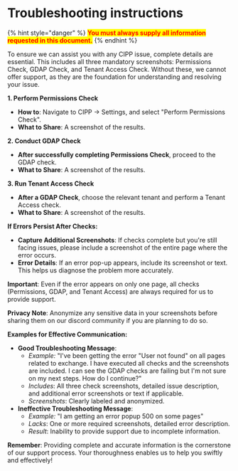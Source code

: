 # Troubleshooting instructions

{% hint style="danger" %}
<mark style="color:red;">**You must always supply all information requested in this document.**</mark>&#x20;
{% endhint %}

To ensure we can assist you with any CIPP issue, complete details are essential. This includes all three mandatory screenshots: Permissions Check, GDAP Check, and Tenant Access Check. Without these, we cannot offer support, as they are the foundation for understanding and resolving your issue.

**1. Perform Permissions Check**

* **How to**: Navigate to CIPP -> Settings, and select "Perform Permissions Check".
* **What to Share**: A screenshot of the results.

**2. Conduct GDAP Check**

* **After successfully completing Permissions Check**, proceed to the GDAP check.
* **What to Share**: A screenshot of the results.

**3. Run Tenant Access Check**

* **After a GDAP Check**, choose the relevant tenant and perform a Tenant Access check.
* **What to Share**: A screenshot of the results.

**If Errors Persist After Checks:**

* **Capture Additional Screenshots**: If checks complete but you're still facing issues, please include a screenshot of the entire page where the error occurs.
* **Error Details**: If an error pop-up appears, include its screenshot or text. This helps us diagnose the problem more accurately.

**Important**: Even if the error appears on only one page, all checks (Permissions, GDAP, and Tenant Access) are always required for us to provide support.

**Privacy Note**: Anonymize any sensitive data in your screenshots before sharing them on our discord community if you are planning to do so.

**Examples for Effective Communication:**

* **Good Troubleshooting Message**:
  * _Example:_ "I've been getting the error "User not found" on all pages related to exchange. I have executed all checks and the screenshots are included. I can see the GDAP checks are failing but I'm not sure on my next steps. How do I continue?"
  * _Includes_: All three check screenshots, detailed issue description, and additional error screenshots or text if applicable.
  * _Screenshots_: Clearly labeled and anonymized.
* **Ineffective Troubleshooting Message**:
  * _Example:_ "I am getting an error popup 500 on some pages"
  * _Lacks_: One or more required screenshots, detailed error description.
  * _Result_: Inability to provide support due to incomplete information.

**Remember**: Providing complete and accurate information is the cornerstone of our support process. Your thoroughness enables us to help you swiftly and effectively!
